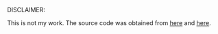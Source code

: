 DISCLAIMER:

  This is not my work.  The source code was obtained from
  [here](http://annie.bii.a-star.edu.sg/annie/help/guide/Algorithms_-_Basic_Algorithms_-_Algorithm_SEG.html)
  and [here](ftp://ftp.ncbi.nih.gov/pub/seg/seg/).
  